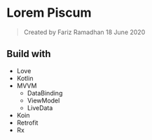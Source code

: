 # Lorem Piscum
> Created by Fariz Ramadhan 18 June 2020

## Build with

* Love
* Kotlin
* MVVM  
    * DataBinding
    * ViewModel
    * LiveData
* Koin
* Retrofit
* Rx